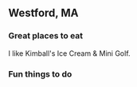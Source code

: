 ## Westford, MA

### Great places to eat

I like Kimball's Ice Cream & Mini Golf.

### Fun things to do

